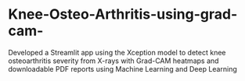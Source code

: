 # Knee-Osteo-Arthritis-using-grad-cam-
 Developed a Streamlit app using the Xception model to detect knee osteoarthritis severity from X-rays with  Grad-CAM heatmaps and downloadable PDF reports using Machine Learning and Deep Learning
